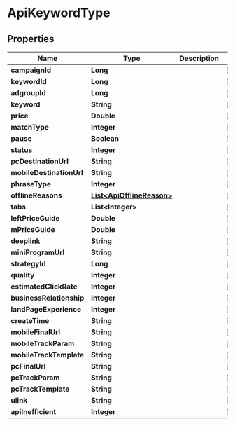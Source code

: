 

# ApiKeywordType


## Properties

Name | Type | Description | Notes
------------ | ------------- | ------------- | -------------
**campaignId** | **Long** |  |  [optional]
**keywordId** | **Long** |  |  [optional]
**adgroupId** | **Long** |  |  [optional]
**keyword** | **String** |  |  [optional]
**price** | **Double** |  |  [optional]
**matchType** | **Integer** |  |  [optional]
**pause** | **Boolean** |  |  [optional]
**status** | **Integer** |  |  [optional]
**pcDestinationUrl** | **String** |  |  [optional]
**mobileDestinationUrl** | **String** |  |  [optional]
**phraseType** | **Integer** |  |  [optional]
**offlineReasons** | [**List&lt;ApiOfflineReason&gt;**](ApiOfflineReason.md) |  |  [optional]
**tabs** | **List&lt;Integer&gt;** |  |  [optional]
**leftPriceGuide** | **Double** |  |  [optional]
**mPriceGuide** | **Double** |  |  [optional]
**deeplink** | **String** |  |  [optional]
**miniProgramUrl** | **String** |  |  [optional]
**strategyId** | **Long** |  |  [optional]
**quality** | **Integer** |  |  [optional]
**estimatedClickRate** | **Integer** |  |  [optional]
**businessRelationship** | **Integer** |  |  [optional]
**landPageExperience** | **Integer** |  |  [optional]
**createTime** | **String** |  |  [optional]
**mobileFinalUrl** | **String** |  |  [optional]
**mobileTrackParam** | **String** |  |  [optional]
**mobileTrackTemplate** | **String** |  |  [optional]
**pcFinalUrl** | **String** |  |  [optional]
**pcTrackParam** | **String** |  |  [optional]
**pcTrackTemplate** | **String** |  |  [optional]
**ulink** | **String** |  |  [optional]
**apiInefficient** | **Integer** |  |  [optional]




